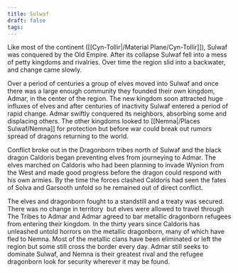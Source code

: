 ```yaml
---
title: Sulwaf
draft: false
tags:
---
```

 
Like most of the continent ([[Cyn-Tollir|/Material Plane/Cyn-Tollir]]), Sulwaf was conquered by the Old Empire. After its collapse Sulwaf fell into a mess of petty kingdoms and rivalries. Over time the region slid into a backwater, and change came slowly. 

Over a period of centuries a group of elves moved into Sulwaf and once there was a large enough community they founded their own kingdom, Admar, in the center of the region. The new kingdom soon attracted huge influxes of elves and after centuries of inactivity Sulwaf entered a period of rapid change. Admar swiftly conquered its neighbors, absorbing some and displacing others. The other kingdoms looked to [[Nemna|/Places Sulwaf/Nemna]] for protection but before war could break out rumors spread of dragons returning to the world.

Conflict broke out in the Dragonborn tribes north of Sulwaf and the black dragon Caldoris began preventing elves from journeying to Admar. The elves marched on Caldoris who had been planning to invade Wynion from the West and made good progress before the dragon could respond with his own armies. By the time the forces clashed Caldoris had seen the fates of Solva and Garsooth unfold so he remained out of direct conflict. 

The elves and dragonborn fought to a standstill and a treaty was secured. There was no change in territory  but elves were allowed to travel through The Tribes to Admar and Admar agreed to bar metallic dragonborn refugees from entering their kingdom. In the thirty years since Caldoris has unleashed untold horrors on the metallic dragonborn, many of which have fled to Nemna. Most of the metallic clans have been eliminated or left the region but some still cross the border every day. Admar still seeks to dominate Sulwaf, and Nemna is their greatest rival and the refugee dragonborn look for security wherever it may be found.